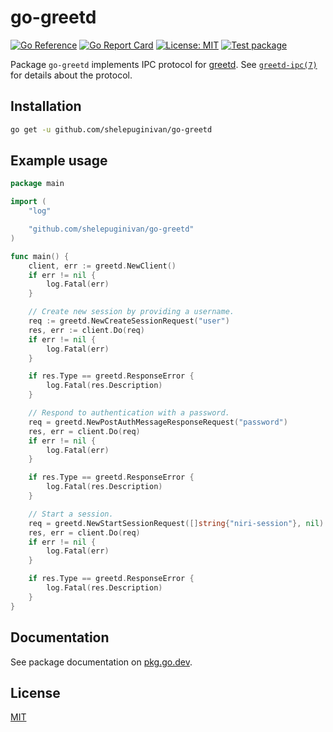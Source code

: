 # go-greetd

[![Go Reference](https://pkg.go.dev/badge/github.com/shelepuginivan/go-greetd.svg)](https://pkg.go.dev/github.com/shelepuginivan/go-greetd)
[![Go Report Card](https://goreportcard.com/badge/github.com/shelepuginivan/go-greetd)](https://goreportcard.com/report/github.com/shelepuginivan/go-greetd)
[![License: MIT](https://img.shields.io/badge/License-MIT-00cc00.svg)](https://github.com/shelepuginivan/go-greetd/blob/main/LICENSE)
[![Test package](https://github.com/shelepuginivan/go-greetd/actions/workflows/go.yml/badge.svg)](https://github.com/shelepuginivan/go-greetd/actions/workflows/go.yml)

Package `go-greetd` implements IPC protocol for [greetd](https://git.sr.ht/~kennylevinsen/greetd).
See [`greetd-ipc(7)`](https://man.archlinux.org/man/greetd-ipc.7) for details about the protocol.

## Installation

```sh
go get -u github.com/shelepuginivan/go-greetd
```

## Example usage

```go
package main

import (
	"log"

	"github.com/shelepuginivan/go-greetd"
)

func main() {
	client, err := greetd.NewClient()
	if err != nil {
		log.Fatal(err)
	}

	// Create new session by providing a username.
	req := greetd.NewCreateSessionRequest("user")
	res, err := client.Do(req)
	if err != nil {
		log.Fatal(err)
	}

	if res.Type == greetd.ResponseError {
		log.Fatal(res.Description)
	}

	// Respond to authentication with a password.
	req = greetd.NewPostAuthMessageResponseRequest("password")
	res, err = client.Do(req)
	if err != nil {
		log.Fatal(err)
	}

	if res.Type == greetd.ResponseError {
		log.Fatal(res.Description)
	}

	// Start a session.
	req = greetd.NewStartSessionRequest([]string{"niri-session"}, nil)
	res, err = client.Do(req)
	if err != nil {
		log.Fatal(err)
	}

	if res.Type == greetd.ResponseError {
		log.Fatal(res.Description)
	}
}
```

## Documentation

See package documentation on [pkg.go.dev](https://pkg.go.dev/github.com/shelepuginivan/go-greetd).

## License

[MIT](https://github.com/shelepuginivan/go-greetd/blob/main/LICENSE)
